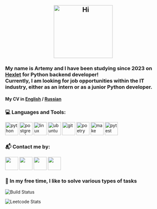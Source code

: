 <h2 align="center"> 
  <img src="https://i.pinimg.com/originals/7c/9b/4b/7c9b4b6ff870e8c8a338a2c9e215622a.gif" alt="Hi" height=170 width=190/></h2>
<h3>My name is Artemy and I have been studying since 2023 on <a href="https://ru.hexlet.io/u/artemy_ablaev" target="_blank">Hexlet</a>
for Python backend developer! <br>Currently, I am looking for job opportunities within the IT industry, either as an intern or as a junior Python developer.</h3>
<h4>My CV in <a href="https://www.linkedin.com/in/artemy-ablaev-639a0523b/" target="_blank">English</a> / <a href="https://cv.hexlet.io/ru/resumes/3581" target="_blank">Russian</a></h4>

### 💻 Languages and Tools:
[<img src="https://cdn.simpleicons.org/python" title="python" alt="python" height="42" width="42" style="pointer-events: none;">](#)
[<img src="https://cdn.simpleicons.org/postgresql" title="postgresql" alt="postgresql" height="42" width="42" style="pointer-events: none;">](#)
[<img src="https://cdn.simpleicons.org/linux" title="linux" alt="linux" height="42" width="42" style="pointer-events: none;">](#)
[<img src="https://cdn.simpleicons.org/ubuntu" title="ubuntu" alt="ubuntu" height="42" width="42" style="pointer-events: none;">](#)
[<img src="https://cdn.simpleicons.org/git" title="git" alt="git" height="42" width="42" style="pointer-events: none;">](#)
[<img src="https://cdn.simpleicons.org/poetry" title="poetry" alt="poetry" height="42" width="42" style="pointer-events: none;">](#)
[<img src="https://cdn.simpleicons.org/make" title="make" alt="make" height="42" width="42" style="pointer-events: none;">](#)
[<img src="https://cdn.simpleicons.org/pytest" title="pytest" alt="pytest" height="42" width="42" style="pointer-events: none;">](#)

### 📬 Contact me by:
[<img src="https://cdn.simpleicons.org/gmail" height="42" width="42">](artemyablaev@gmail.com)
[<img src="https://cdn.simpleicons.org/telegram" height="42" width="42">](https://t.me/artemyablaev)
[<img src="https://cdn.simpleicons.org/habr" height="42" width="42">](https://career.habr.com/artemyaa)
[<img src="https://cdn.simpleicons.org/linkedin" height="42" width="42">](https://www.linkedin.com/in/artemy-ablaev-639a0523b/)

### 🧠 In my free time, I like to solve various types of tasks

![Build Status](https://www.codewars.com/users/ArtemyAA/badges/small)

![Leetcode Stats](https://leetcard.jacoblin.cool/ArtemyAA)


<!---
ArtemyAA/ArtemyAA is a ✨ special ✨ repository because its `README.md` (this file) appears on your GitHub profile.
You can click the Preview link to take a look at your changes.
--->
